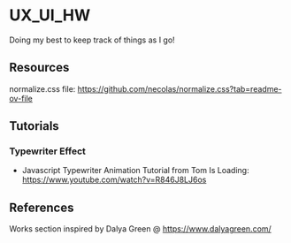 # UX_UI_HW

Doing my best to keep track of things as I go!

## Resources

normalize.css file: https://github.com/necolas/normalize.css?tab=readme-ov-file

## Tutorials

### Typewriter Effect

- Javascript Typewriter Animation Tutorial from Tom Is Loading: https://www.youtube.com/watch?v=R846J8LJ6os

## References

Works section inspired by Dalya Green @ https://www.dalyagreen.com/

